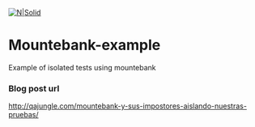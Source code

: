 [![N|Solid](http://qajungle.com/wp-content/uploads/2016/01/logo2.png)](http://qajungle.com)

# Mountebank-example

Example of isolated tests using mountebank

### Blog post url
http://qajungle.com/mountebank-y-sus-impostores-aislando-nuestras-pruebas/